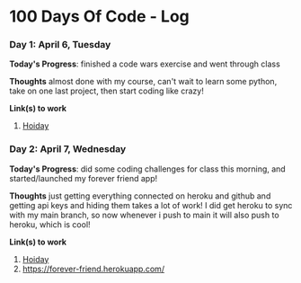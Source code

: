 # 100 Days Of Code - Log

<!-- ### Day 0: February 30, 2016 (Example 1)
##### (delete me or comment me out)

**Today's Progress**: Fixed CSS, worked on canvas functionality for the app.

**Thoughts:** I really struggled with CSS, but, overall, I feel like I am slowly getting better at it. Canvas is still new for me, but I managed to figure out some basic functionality.

**Link to work:** [Calculator App](http://www.example.com)

### Day 0: February 30, 2016 (Example 2)
##### (delete me or comment me out)

**Today's Progress**: Fixed CSS, worked on canvas functionality for the app.

**Thoughts**: I really struggled with CSS, but, overall, I feel like I am slowly getting better at it. Canvas is still new for me, but I managed to figure out some basic functionality.

**Link(s) to work**: [Calculator App](http://www.example.com) -->

### Day 1: April 6, Tuesday

**Today's Progress**: finished a code wars exercise and went through class

**Thoughts** almost done with my course, can't wait to learn some python, take on one last project, then start coding like crazy!

**Link(s) to work**

1. [Hoiday](Holiday.js)


### Day 2: April 7, Wednesday

**Today's Progress**: did some coding challenges for class this morning, and started/launched my forever friend app!

**Thoughts** just getting everything connected on heroku and github and getting api keys and hiding them takes a lot of work! I did get heroku to sync with my main branch, so now whenever i push to main it will also push to heroku, which is cool!

**Link(s) to work**

1. [Hoiday](cc-bits-check)
2. https://forever-friend.herokuapp.com/
